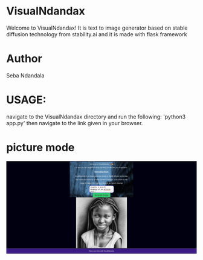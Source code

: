# VisualNdandax
Welcome to VisualNdandax!
It is text to image generator based on stable diffusion technology from stability.ai and it is made with flask framework
# Author
Seba Ndandala
# USAGE: 
navigate to the VisualNdandax directory and run the following: 'python3 app.py' then navigate to the link given in your browser.

# picture mode
![Alt text](<Screenshot from 2023-09-09 11-23-48.png>)